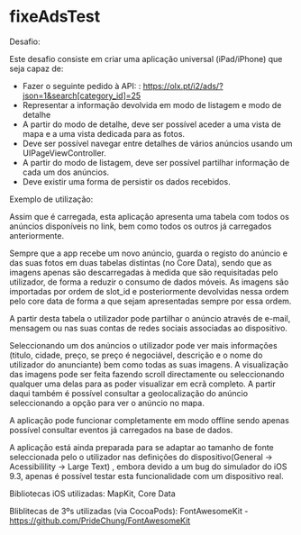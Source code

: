 # fixeAdsTest

Desafio:

Este desafio consiste em criar uma aplicação universal (iPad/iPhone) que seja capaz de:
* Fazer o seguinte pedido à API: : https://olx.pt/i2/ads/?json=1&search[category_id]=25
* Representar a informação devolvida em modo de listagem e modo de detalhe
* A partir do modo de detalhe, deve ser possível aceder a uma vista de mapa e a uma vista dedicada para as fotos.
* Deve ser possível navegar entre detalhes de vários anúncios usando um UIPageViewController.
* A partir do modo de listagem, deve ser possível partilhar informação de cada um dos anúncios.
* Deve existir uma forma de persistir os dados recebidos.


Exemplo de utilização:

Assim que é carregada, esta aplicação apresenta uma tabela com todos os anúncios disponíveis no link, bem como todos os outros já carregados anteriormente.

Sempre que a app recebe um novo anúncio, guarda o registo do anúncio e das suas fotos em duas tabelas distintas (no Core Data), sendo que as imagens apenas são descarregadas à medida que são requisitadas pelo utilizador, de forma a reduzir o consumo de dados móveis. As imagens são importadas por ordem de slot_id e posteriormente devolvidas nessa ordem pelo core data de forma a que sejam apresentadas sempre por essa ordem.

A partir desta tabela o utilizador pode partilhar o anúncio através de e-mail, mensagem ou nas suas contas de redes sociais associadas ao dispositivo.

Seleccionando um dos anúncios o utilizador pode ver mais informações (titulo, cidade, preço, se preço é negociável, descrição e o nome do utilizador do anunciante) bem como todas as suas imagens.
A visualização das imagens pode ser feita fazendo scroll directamente ou seleccionando qualquer uma delas para as poder visualizar em ecrã completo.
A partir daqui também é possível consultar a geolocalização do anúncio seleccionando a opção para ver o anúncio no mapa.

A aplicação pode funcionar completamente em modo offline sendo apenas possível consultar eventos já carregados na base de dados.

A aplicação está ainda preparada para se adaptar ao tamanho de fonte seleccionada pelo o utilizador nas definições do dispositivo(General -> Acessibilility -> Large Text) , embora devido a um bug do simulador do iOS 9.3, apenas é possível testar esta funcionalidade com um dispositivo real. 


Bibliotecas iOS utilizadas:
MapKit,
Core Data

Bliblitecas de 3ºs utilizadas (via CocoaPods):
FontAwesomeKit - https://github.com/PrideChung/FontAwesomeKit

